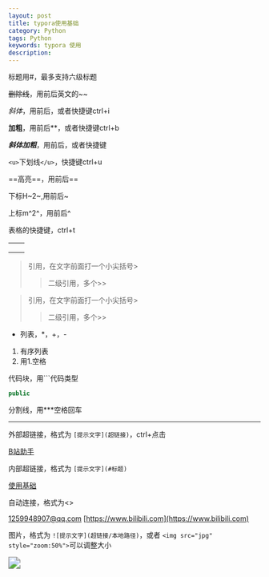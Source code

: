 ```yaml
---
layout: post
title: typora使用基础
category: Python
tags: Python
keywords: typora 使用
description:
---
```

标题用#，最多支持六级标题

~~删除线~~，用前后英文的~~

*斜体*，用前后，或者快捷键ctrl+i

**加粗**，用前后**，或者快捷键ctrl+b

***斜体加粗***，用前后，或者快捷键

`<u>`下划线`</u>`，快捷键ctrl+u

==高亮==，用前后==

下标H~2~,用前后~

上标m^2^，用前后^

表格的快捷键，ctrl+t

|   |   |
| - | - |
|   |   |
|   |   |
|   |   |

> 引用，在文字前面打一个小尖括号>
>
>> 二级引用，多个>>
>>

> 引用，在文字前面打一个小尖括号>
>
>> 二级引用，多个>>
>>

- 列表，*，+，-

1. 有序列表
2. 用1.空格

代码块，用```代码类型

```java
public
```

分割线，用***空格回车

---

外部超链接，格式为 `[提示文字](超链接)`，ctrl+点击

[B站助手](https://github.com/RayWangQvQ/BiliBiliTool.Docs)

内部超链接，格式为 `[提示文字](#标题)`

[使用基础](#使用基础)

自动连接，格式为<>

[1259948907@qq.com](mailto:1259948907@qq.com) [https://www.bilibili.com](https://www.bilibili.com)

图片，格式为 `![提示文字](超链接/本地路径)`，或者 `<img src="jpg" style="zoom:50%">`可以调整大小

<img src="https://alittlemango.github.io/img/aLittleMango-icon.jpg" style="zoom:150%">
